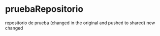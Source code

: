 pruebaRepositorio
=================

repositorio de prueba
(changed in the original and pushed to shared)
new changed
